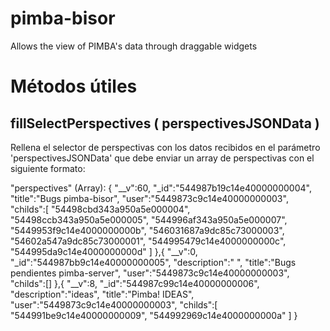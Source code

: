 pimba-bisor
===========

Allows the view of PIMBA's data through draggable widgets

Métodos útiles
==============

  fillSelectPerspectives ( perspectivesJSONData )
  -----------------------------------------------

  Rellena el selector de perspectivas con los datos recibidos en el parámetro
 'perspectivesJSONData' que debe enviar un array de perspectivas con el
  siguiente formato:

  "perspectives" (Array): {
            "__v":60,
            "_id":"544987b19c14e40000000004",
            "title":"Bugs pimba-bisor",
            "user":"5449873c9c14e40000000003",
            "childs":[
                "54498cbd343a950a5e000004",
                "54498ccb343a950a5e000005",
                "544996af343a950a5e000007",
                "5449953f9c14e4000000000b",
                "546031687a9dc85c73000003",
                "54602a547a9dc85c73000001",
                "544995479c14e4000000000c",
                "544995da9c14e4000000000d"
            ]
        },{
            "__v":0,
            "_id":"544987bb9c14e40000000005",
            "description":" ",
            "title":"Bugs pendientes pimba-server",
            "user":"5449873c9c14e40000000003",
            "childs":[]
        },{
            "__v":8,
            "_id":"544987c99c14e40000000006",
            "description":"ideas",
            "title":"Pimba! IDEAS",
            "user":"5449873c9c14e40000000003",
            "childs":[
                "544991be9c14e40000000009",
                "544992969c14e4000000000a"
            ]
    }    

